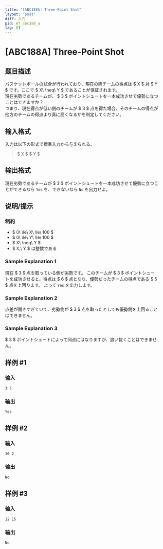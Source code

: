 ```yaml
---
title: "[ABC188A] Three-Point Shot"
layout: "post"
diff: 入门
pid: AT_abc188_a
tag: []
---
```


# [ABC188A] Three-Point Shot

## 题目描述

[problemUrl]: https://atcoder.jp/contests/abc188/tasks/abc188_a

バスケットボールの試合が行われており、現在の両チームの得点は $ X $ 対 $ Y $ です。ここで $ X\ \neq\ Y $ であることが保証されます。  
 現在劣勢であるチームが、 $ 3 $ ポイントシュートを一本成功させて優勢に立つことはできますか？  
 つまり、現在得点が低い側のチームが $ 3 $ 点を得た場合、そのチームの得点が他方のチームの得点より真に高くなるかを判定してください。

## 输入格式

入力は以下の形式で標準入力から与えられる。

> $ X $ $ Y $

## 输出格式

現在劣勢であるチームが $ 3 $ ポイントシュートを一本成功させて優勢に立つことができるなら `Yes` を、できないなら `No` を出力せよ。

## 说明/提示

### 制約

- $ 0\ \le\ X\ \le\ 100 $
- $ 0\ \le\ Y\ \le\ 100 $
- $ X\ \neq\ Y $
- $ X,\ Y $ は整数である

### Sample Explanation 1

現在 $ 3 $ 点を取っている側が劣勢です。 このチームが $ 3 $ ポイントシュートを成功させると、得点は $ 6 $ 点となり、優勢だったチームの得点である $ 5 $ 点を上回ります。 よって `Yes` を出力します。

### Sample Explanation 2

点差が開きすぎていて、劣勢側が $ 3 $ 点を取ったとしても優勢側を上回ることはできません。

### Sample Explanation 3

$ 3 $ ポイントシュートによって同点にはなりますが、追い抜くことはできません。

## 样例 #1

### 输入

```
3 5
```

### 输出

```
Yes
```

## 样例 #2

### 输入

```
16 2
```

### 输出

```
No
```

## 样例 #3

### 输入

```
12 15
```

### 输出

```
No
```


